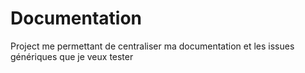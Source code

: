 # Documentation
Project me permettant de centraliser ma documentation et les issues génériques que je veux tester
